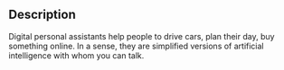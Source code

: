 ## **Description**

Digital personal assistants help people to drive cars, plan their day, buy something online. In a sense, they are simplified versions of artificial intelligence with whom you can talk.
